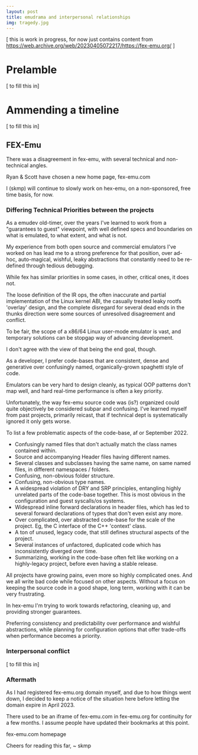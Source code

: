 ```yaml
---
layout: post
title: emudrama and interpersonal relationships
img: tragedy.jpg
---
```


[ this is work in progress, for now just contains content from https://web.archive.org/web/20230405072217/https://fex-emu.org/ ]
# Prelamble
[ to fill this in]

# Ammending a timeline
[ to fill this in]

## FEX-Emu
There was a disagreement in fex-emu, with several technical and non-technical angles.

Ryan & Scott have chosen a new home page, fex-emu.com

I (skmp) will continue to slowly work on hex-emu, on a non-sponsored, free time basis, for now.

### Differing Technical Priorities between the projects
As a emudev old-timer, over the years I've learned to work from a "guarantees to guest" viewpoint, with well defined specs and boundaries on what is emulated, to what extent, and what is not.

My experience from both open source and commercial emulators I've worked on has lead me to a strong preference for that position, over ad-hoc, auto-magical, wishful, leaky abstractions that constantly need to be re-defined through tedious debugging.

While fex has similar priorities in some cases, in other, critical ones, it does not.

The loose definition of the IR ops, the often inaccurate and partial implementation of the Linux kernel ABI, the casually treated leaky rootfs 'overlay' design, and the complete disregard for several dead ends in the thunks direction were some sources of unresolved disagreement and conflict.

To be fair, the scope of a x86/64 Linux user-mode emulator is vast, and temporary solutions can be stopgap way of advancing development.

I don't agree with the view of that being the end goal, though.

As a developer, I prefer code-bases that are consistent, dense and generative over confusingly named, organically-grown spaghetti style of code.

Emulators can be very hard to design cleanly, as typical OOP patterns don't map well, and hard real-time performance is often a key priority.

Unfortunately, the way fex-emu source code was (is?) organized could quite objectively be considered subpar and confusing. I've learned myself from past projects, primarily reicast, that if technical dept is systematically ignored it only gets worse.

To list a few problematic aspects of the code-base, af or September 2022.

- Confusingly named files that don't actually match the class names contained within.
- Source and accompanying Header files having different names.
- Several classes and subclasses having the same name, on same named files, in different namespaces / folders.
- Confusing, non-obvious folder structure.
- Confusing, non-obvious type names.
- A widespread violation of DRY and SRP principles, entangling highly unrelated parts of the code-base together. This is most obvious in the configuration and guest syscalls/os systems.
- Widespread inline forward declarations in header files, which has led to several forward declarations of types that don't even exist any more.
- Over complicated, over abstracted code-base for the scale of the project. Eg, the C interface of the C++ 'context' class.
- A ton of unused, legacy code, that still defines structural aspects of the project.
- Several instances of unfactored, duplicated code which has inconsistently diverged over time.
- Summarizing, working in the code-base often felt like working on a highly-legacy project, before even having a stable release.

All projects have growing pains, even more so highly complicated ones. And we all write bad code while focused on other aspects. Without a focus on keeping the source code in a good shape, long term, working with it can be very frustrating.

In hex-emu I'm trying to work towards refactoring, cleaning up, and providing stronger guarantees.

Preferring consistency and predictability over performance and wishful abstractions, while planning for configuration options that offer trade-offs when performance becomes a priority.

### Interpersonal conflict
[ to fill this in]

### Aftermath

As I had registered fex-emu.org domain myself, and due to how things went down, I decided to keep a notice of the situation here before letting the domain expire in April 2023.

There used to be an iframe of fex-emu.com in fex-emu.org for continuity for a few months. I assume people have updated their bookmarks at this point.


fex-emu.com homepage



Cheers for reading this far,
~ skmp
